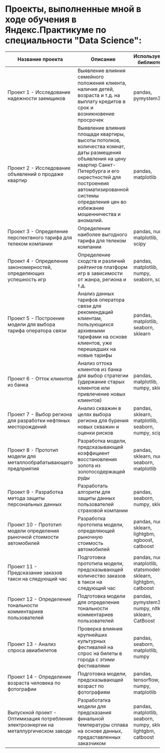 # Проекты, выполненные мной в ходе обучения в Яндекс.Практикуме по специальности "Data Science":

| Название проекта | Описание | Используемые библиотеки |
| ------------- | ------------- | ------------- |
| Проект 1 - Исследование надежности заемщиков  | Выявление влияния семейного положения клиента, наличия детей, возраста и т.д. на выплату кредитов в срок и возникновение просрочек | pandas, pymystem3 |
| Проект 2 - Исследование объявлений о продаже квартир | Выявление влияния площади квартиры, высоты потолков, количества комнат, даты размещения объявления на цену квартир Санкт-Петербурга и его окрестностей для построенеия автоматизированной системы определения цен во избежание мошенничества и аномалий.  | pandas, matplotlib |
| Проект 3 - Определение перспектвного тарифа для телеком компании | Определение наиболее выгодного тарифа для телеком компании | pandas, numpy, matplotlib, scipy |
| Проект 4 - Определение закономерностей, определяющих успешность игр | Определение сходств и различий рейтингов платформ игр в зависимости от жанра, региона и т.д. | pandas, matplotlib, numpy, seaborn, scipy |
| Проект 5 - Построение модели для выбора тарифа оператора связи | Анализ данных тарифов оператора связи для рекомендаций клиентам, пользующихся архивными тарифами на основе клиентов, уже перешедших на новые тарифы | pandas, matplotlib, seaborn, sklearn |
| Проект 6 - Отток клиентов из банка | Анализ оттока клиентов из банка для выбор стратегии (удержание старых клиентов или привлечение новых клиентов) | pandas, matplotlib, numpy, sklearn |
| Проект 7 - Выбор региона для разработки нефтяных месторождений | Анализ скважин в целях выбора региона для бурения новых скважин и оценки рисков | pandas, sklearn, matplotlib, seaborn, numpy, scipy |
| Проект 8 - Прототип модели для металлообрабатывающего предприятия | Разработка модели, предсказывающей коэффициент восстановления золота из золотосодержащей руды | pandas, sklearn, numpy, seaborn, matplotlib |
| Проект 9 - Разработка метода защиты персональных данных | Разработать алгоритм для защиты данных пользователей страховой компании | pandas, seaborn, numpy, sklearn |
| Проект 10 - Прототип модели определения рыночной стоимости автомобилей | Разработка прототипа модели, определяющей рыночную стоимость автомобилей | pandas, numpy, sklearn, lightgbm, xgboost, catboost |
| Проект 11 - Предсказание заказов такси на следующий час | Подготовка прототипа модели, предсказывающей количество заказов в такси на следующий час | pandas, numpy, matplotlib, statsmodels, sklearn, lightgbm, catboost |
| Проект 12 - Определение тональности комментариев пользователей | Подготовка модели для определения тональности комментариев пользователей | pandas, pymystem3, numpy, nltk, sklearn, CatBoost |
| Проект 13 - Анализ спроса авиабилетов | Проверка влияния крупнейших культурных фестивалей на спрос на билеты в города с этими фестивалями | pandas, seaborn, matplotlib, numpy |
| Проект 14 - Определение возраста человека по фотографии | Подготовка модели, предсказывающей возраст по фотографиям | pandas, tensorflow, numpy, matplotlib |
| Выпускной проект - Оптимизация потребления электроэнергии на металлургическом заводе | Разработатка модели для предсказания финальной температуры сплава на основе данных, предаставленных заказчиком | pandas, matplotlib, seaborn, numpy, sklearn, lightgbm, catboost |
